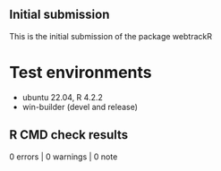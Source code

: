 ## Initial submission 

This is the initial submission of the package webtrackR

# Test environments
* ubuntu 22.04, R 4.2.2
* win-builder (devel and release)

## R CMD check results

0 errors | 0 warnings | 0 note
